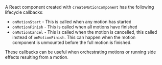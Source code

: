 A React component created with `createMotionComponent` has the following lifecycle callbacks:

- `onMotionStart` \- This is called when any motion has started
- `onMotionFinish` \- This is called when all motions have finished
- `onMotionCancel` \- This is called when the motion is cancelled, this called instead of `onMotionFinish`. This can happen when the motion component is unmounted before the full motion is finished.

These callbacks can be useful when orchestrating motions or running side effects resulting from a motion.
